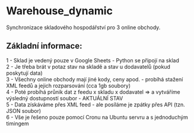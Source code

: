 # Warehouse_dynamic
<p>Synchronizace skladového hospodářství pro 3 online obchody.
  
## Základní informace:
1 - Sklad je vedený pouze v Google Sheets - Python se připojí na sklad <br>
2 - Je třeba brát v potaz stav na skladě a stav u dodavatelů (pokud poskytují data)<br>
3 - Všechny online obchody mají jiné kody, ceny apod. - probíhá stažení XML feedů a jejich rozparsování (cca 1gb soubory)<br>
4 - Poté probíhá průnik dat z feedu x skladu x dodavatel => a vytváříme výsledný dostupností soubor - AKTUÁLNÍ STAV<br>
5 - Data získáváme přes XML feed - ale posíláme je zpátky přes API (tzn. JSON soubor)<br>
6 - Vše je řešeno pouze pomocí Cronu na Ubuntu servru a s jednoduchým timingem <br>
